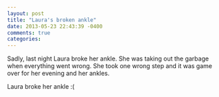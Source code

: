 ```yaml
---
layout: post
title: "Laura's broken ankle"
date: 2013-05-23 22:43:39 -0400
comments: true
categories:
---
```


Sadly, last night Laura broke her ankle. She was taking out the garbage when everything went wrong.
She took one wrong step and it was game over for her evening and her ankles.

<!--more-->

Laura broke her ankle :(

